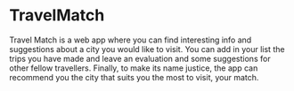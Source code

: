 # TravelMatch
Travel Match is a web app where you can find interesting info and suggestions about a city you would like to visit.
You can add in your list the trips you have made and leave an evaluation and some suggestions for other fellow travellers.
Finally, to make its name justice, the app can recommend you the city that suits you the most to visit, your match.
